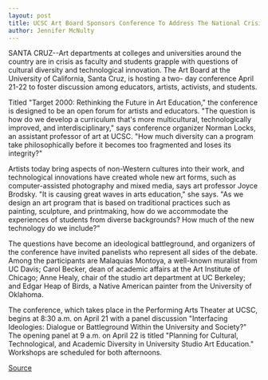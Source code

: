 ```yaml
---
layout: post
title: UCSC Art Board Sponsors Conference To Address The National Crisis In Visual Arts Programs
author: Jennifer McNulty
---
```


SANTA CRUZ--Art departments at colleges and universities around  the country are in crisis as faculty and students grapple with  questions of cultural diversity and technological innovation. The Art  Board at the University of California, Santa Cruz, is hosting a two- day conference April 21-22 to foster discussion among educators,  artists, activists, and students.

Titled "Target 2000: Rethinking the Future in Art Education,"  the conference is designed to be an open forum for artists and  educators. "The question is how do we develop a curriculum that's  more multicultural, technologically improved, and interdisciplinary,"  says conference organizer Norman Locks, an assistant professor of  art at UCSC. "How much diversity can a program take philosophically  before it becomes too fragmented and loses its integrity?"

Artists today bring aspects of non-Western cultures into their  work, and technological innovations have created whole new art  forms, such as computer-assisted photography and mixed media,  says art professor Joyce Brodsky. "It is causing great waves in arts  education," she says. "As we design an art program that is based on  traditional practices such as painting, sculpture, and printmaking,  how do we accommodate the experiences of students from diverse  backgrounds? How much of the new technology do we include?"

The questions have become an ideological battleground, and  organizers of the conference have invited panelists who represent  all sides of the debate. Among the participants are Malaquias  Montoya, a well-known muralist from UC Davis; Carol Becker, dean  of academic affairs at the Art Institute of Chicago; Anne Healy,  chair of the studio art department at UC Berkeley; and Edgar Heap of  Birds, a Native American painter from the University of Oklahoma.

The conference, which takes place in the Performing Arts  Theater at UCSC, begins at 8:30 a.m. on April 21 with a panel  discussion "Interfacing Ideologies: Dialogue or Battleground Within  the University and Society?" The opening panel at 9 a.m. on April 22  is titled "Planning for Cultural, Technological, and Academic  Diversity in University Studio Art Education." Workshops are  scheduled for both afternoons.

[Source](http://www1.ucsc.edu/news_events/press_releases/archive/93-94/04-94/040494-Conference_to_addre.html "Permalink to 040494-Conference_to_addre")

